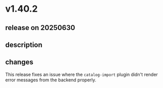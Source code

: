 # v1.40.2

## release on 20250630
## description
## changes
This release fixes an issue where the <code>catalog-import</code> plugin didn't render error messages from the backend properly.

